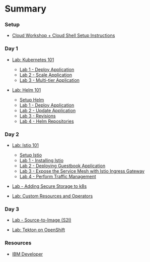 # Summary

<!-- Rules of SUMMARY.md are here: https://docs.gitbook.com/integrations/github/content-configuration#summary -->
<!-- All headings MUST be THREE hashmarks (###) -->
<!-- Indented bullets (4 spaces) will make the first line be a section -->

### Setup

* [Cloud Workshop + Cloud Shell Setup Instructions](pre-work/CloudWorkshopK8sWithWebTerminal)

### Day 1

* [Lab: Kubernetes 101](generatedContent/kube101/README.md)
    * [Lab 1 - Deploy Application](generatedContent/kube101/Lab1/README.md)
    * [Lab 2 - Scale Application](generatedContent/kube101/Lab2/README.md)
    * [Lab 3 - Multi-tier Application](generatedContent/kube101/Lab3/README.md)

* [Lab: Helm 101](generatedContent/helm101/README.md)
    * [Setup Helm](helm-setup/README.md)
    * [Lab 1 - Deploy Application](generatedContent/helm101/Lab1/README.md)
    * [Lab 2 - Update Application](generatedContent/helm101/Lab2/README.md)
    * [Lab 3 - Revisions](generatedContent/helm101/Lab3/README.md)
    * [Lab 4 - Helm Repositories](generatedContent/helm101/Lab4/README.md)

### Day 2

* [Lab: Istio 101](istio101/README.md)
    * [Setup Istio](istio101/setup.md)
    * [Lab 1 - Installing Istio](generatedContent/istio101/exercise-2/README.md)
    * [Lab 2 - Deploying Guestbook Application](istio101/exercise-3/README.md)
    * [Lab 3 - Expose the Service Mesh with Istio Ingress Gateway](istio101/exercise-5/README.md)
    * [Lab 4 - Perform Traffic Management](istio101/exercise-6/README.md)

* [Lab - Adding Secure Storage to k8s](generatedContent/ddc-cloud-native-security-labs.git/lab-02/README.md)

* [Lab: Custom Resources and Operators](generatedContent/kubernetes-extensions.git/README.md)

### Day 3

* [Lab - Source-to-Image (S2I)](generatedContent/ddc-cloud-native-security-labs.git/lab-03/README.md)

* [Lab: Tekton on OpenShift](generatedContent/tekton-tutorial-openshift/README.md)

### Resources

* [IBM Developer](https://developer.ibm.com)